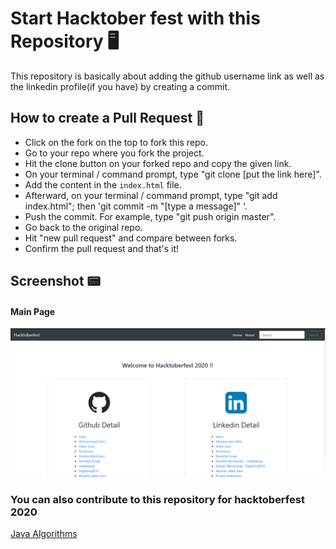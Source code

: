 # Start Hacktober fest with this Repository 🖥️

This repository is basically about adding the github username link as well as the linkedin profile(if you have) by creating a commit.


## How to create a Pull Request 🔗

* Click on the fork on the top to fork this repo.
* Go to your repo where you fork the project.
* Hit the clone button on your forked repo and copy the given link.
* On your terminal / command prompt, type "git clone [put the link here]".
* Add the content in the `index.html` file.
* Afterward, on your terminal / command prompt, type "git add index.html"; then 'git commit -m "[type a message]" '.
* Push the commit. For example, type "git push origin master".
* Go back to the original repo.
* Hit "new pull request" and compare between forks.
* Confirm the pull request and that's it!


## Screenshot 📟

#### Main Page 
<img src="/ss.png" alt="">



### You can also contribute to this repository for hacktoberfest 2020 

[Java Algorithms](https://github.com/anku580/Java-Algorithms/issues)

